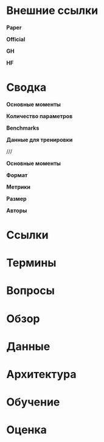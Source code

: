 
# Внешние ссылки

**Paper**

**Official**

**GH**

**HF**

# Сводка

**Основные моменты**

**Количество параметров**

**Benchmarks**

**Данные для тренировки**

///

**Основные моменты**

**Формат** 

**Метрики**

**Размер**

**Авторы**


# Ссылки


# Термины


# Вопросы


# Обзор


# Данные


# Архитектура


# Обучение


# Оценка

